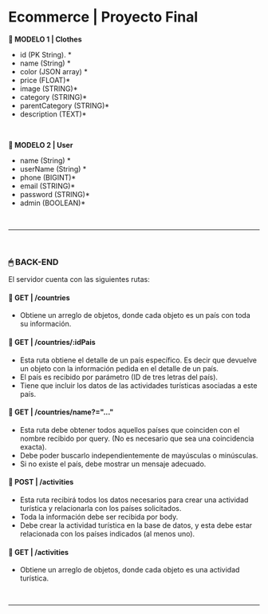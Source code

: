 # **Ecommerce** | Proyecto Final


**📍 MODELO 1 | Clothes**

-  id (PK String). \*
-  name (String) \*
-  color (JSON array) \*
-  price (FLOAT)\*
-  image (STRING)\*
-  category (STRING)\*
-  parentCategory (STRING)\*
-  description (TEXT)\*

<br />

**📍 MODELO 2 | User**

-  name (String) \*
-  userName (String) \*
-  phone (BIGINT)\*
-  email (STRING)\*
-  password (STRING)\*
-  admin (BOOLEAN)\*

<br />

---

<br />

### **🖱 BACK-END**

El servidor cuenta con las siguientes rutas:

#### **📍 GET | /countries**

-  Obtiene un arreglo de objetos, donde cada objeto es un país con toda su información.

#### **📍 GET | /countries/:idPais**

-  Esta ruta obtiene el detalle de un país específico. Es decir que devuelve un objeto con la información pedida en el detalle de un país.
-  El país es recibido por parámetro (ID de tres letras del país).
-  Tiene que incluir los datos de las actividades turísticas asociadas a este país.

#### **📍 GET | /countries/name?="..."**

-  Esta ruta debe obtener todos aquellos países que coinciden con el nombre recibido por query. (No es necesario que sea una coincidencia exacta).
-  Debe poder buscarlo independientemente de mayúsculas o minúsculas.
-  Si no existe el país, debe mostrar un mensaje adecuado.

#### **📍 POST | /activities**

-  Esta ruta recibirá todos los datos necesarios para crear una actividad turística y relacionarla con los países solicitados.
-  Toda la información debe ser recibida por body.
-  Debe crear la actividad turística en la base de datos, y esta debe estar relacionada con los países indicados (al menos uno).

#### **📍 GET | /activities**

-  Obtiene un arreglo de objetos, donde cada objeto es una actividad turística.

<br />

---

<br />